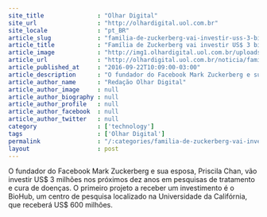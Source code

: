```yaml
---
site_title               : "Olhar Digital"
site_url                 : "http://olhardigital.uol.com.br"
site_locale              : "pt_BR"
article_slug             : "familia-de-zuckerberg-vai-investir-uss-3-bilhoes-para-tratar-doencas"
article_title            : "Família de Zuckerberg vai investir US$ 3 bilhões para tratar doenças"
article_image            : "http://img1.olhardigital.uol.com.br/uploads/acervo_imagens/2016/02/20160225113244_660_420.jpg"
article_url              : "http://olhardigital.uol.com.br/noticia/familia-de-zuckerberg-vai-investir-us-3-milhoes-para-tratar-doencas/62381"
article_published_at     : "2016-09-22T10:09:00-03:00"
article_description      : "O fundador do Facebook Mark Zuckerberg e sua esposa, Priscila Chan, vão investir US$ 3 milhões nos próximos dez anos em pesquisas de tratamento e cura de doenças. O primeiro projeto a receber um investimento é o BioHub, um centro de pesquisa localizado na Universidade da Califórnia, que receberá US$ 600 milhões."
article_author_name      : "Redação Olhar Digital"
article_author_image     : null
article_author_biography : null
article_author_profile   : null
article_author_facebook  : null
article_author_twitter   : null
category                 : ['technology']
tags                     : ['Olhar Digital']
permalink                : "/:categories/familia-de-zuckerberg-vai-investir-uss-3-bilhoes-para-tratar-doencas/"
layout                   : post
---
```


O fundador do Facebook Mark Zuckerberg e sua esposa, Priscila Chan, vão investir US$ 3 milhões nos próximos dez anos em pesquisas de tratamento e cura de doenças. O primeiro projeto a receber um investimento é o BioHub, um centro de pesquisa localizado na Universidade da Califórnia, que receberá US$ 600 milhões.
